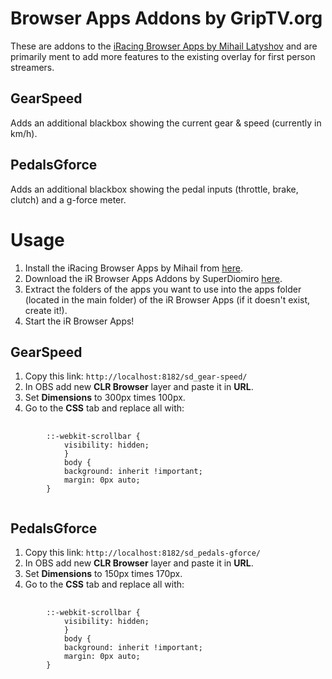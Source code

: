 Browser Apps Addons by GripTV.org
====================================

These are addons to the [iRacing Browser Apps by Mihail Latyshov](http://ir-apps.kutu.ru/) and are primarily ment to add more features to the existing overlay for first person streamers.

GearSpeed
-------------

Adds an additional blackbox showing the current gear & speed (currently in km/h).

PedalsGforce
-------------

Adds an additional blackbox showing the pedal inputs (throttle, brake, clutch) and a g-force meter.

Usage
=====

1. Install the iRacing Browser Apps by Mihail from [here](http://ir-apps.kutu.ru/).
2. Download the iR Browser Apps Addons by SuperDiomiro [here](http://github.com/SuperDiomiro/ir-browserapps-addons/releases).
3. Extract the folders of the apps you want to use into the apps folder (located in the main folder) of the iR Browser Apps (if it doesn't exist, create it!).
4. Start the iR Browser Apps!

GearSpeed
-------------

1. Copy this link: `http://localhost:8182/sd_gear-speed/`
2. In OBS add new **CLR Browser** layer and paste it in **URL**.
3. Set **Dimensions** to 300px times 100px.
4. Go to the **CSS** tab and replace all with:

<pre>
	<code>
		::-webkit-scrollbar {
			visibility: hidden;
			}
			body {
			background: inherit !important;
			margin: 0px auto;
		}
	</code>
</pre>

PedalsGforce
-------------

1. Copy this link: `http://localhost:8182/sd_pedals-gforce/`
2. In OBS add new **CLR Browser** layer and paste it in **URL**.
3. Set **Dimensions** to 150px times 170px.
4. Go to the **CSS** tab and replace all with:

<pre>
	<code>
		::-webkit-scrollbar {
			visibility: hidden;
			}
			body {
			background: inherit !important;
			margin: 0px auto;
		}
	</code>
</pre>